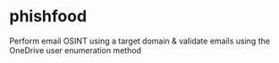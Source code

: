 # phishfood
Perform email OSINT using a target domain &amp; validate emails using the OneDrive user enumeration method
